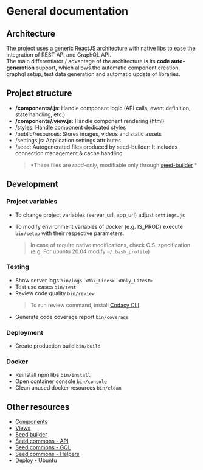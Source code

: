 # General documentation

## Architecture

The project uses a generic ReactJS architecture with native libs to ease the integration of REST API and GraphQL API.
<br>
The main differentiator / advantage of the architecture is its **code auto-generation** support, which allows the automatic component creation, graphql setup, test data generation and automatic update of libraries.

## Project structure

-   **/components/.js**: Handle component logic (API calls, event definition, state handling, etc.)
-   **/components/.view.js**: Handle component rendering (html)
-   /styles: Handle component dedicated styles
-   /public/resources: Stores images, videos and static assets
-   /settings.js: Application settings attributes
-   /seed: Autogenerated files produced by seed-builder: It includes connection management & cache handling
    >   *These files are *read-only*, modifiable only through [seed-builder](./110-seed-builder.md) *
    
## Development

### Project variables

- To change project variables (server_url, app_url) adjust `settings.js`

- To modify environment variables of docker (e.g. IS_PROD) execute `bin/setup` with their respective parameters.
    >   In case of require native modifications, check O.S. specification (e.g. For ubuntu 20.04 modify `~/.bash_profile`)

### Testing

-   Show server logs `bin/logs <Max_Lines> <Only_Latest>`
-   Test use cases `bin/test`
-   Review code quality `bin/review`
    >   To run review command, install [Codacy CLI](https://github.com/codacy/codacy-analysis-cli)
-   Generate code coverage report `bin/coverage`

### Deployment

-   Create production build `bin/build`

### Docker

-   Reinstall npm libs `bin/install`
-   Open container console `bin/console`
-   Clean unused docker resources `bin/clean`

## Other resources

-   [Components](020_components.md)
-   [Views](030_views.md)
-   [Seed builder](110_seed_builder.md)
-   [Seed commons - API](120_seed_commons_api.md)
-   [Seed commons - GQL](130_seed_commons_gql.md)
-   [Seed commons - Helpers](140_seed_commons_helpers.md)
-   [Deploy - Ubuntu](210_deploy_ubuntu.md)